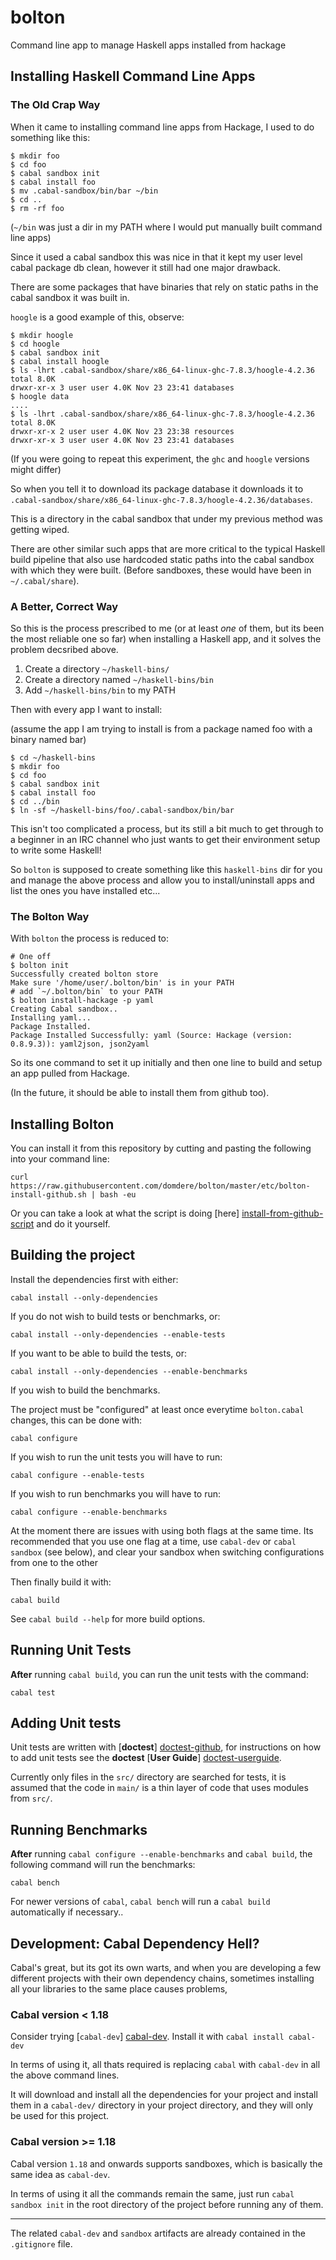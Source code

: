 # bolton

Command line app to manage Haskell apps installed from hackage

## Installing Haskell Command Line Apps

### The Old Crap Way

When it came to installing command line apps from Hackage, I used to do something like this:

```
$ mkdir foo
$ cd foo
$ cabal sandbox init
$ cabal install foo
$ mv .cabal-sandbox/bin/bar ~/bin
$ cd ..
$ rm -rf foo
```

(`~/bin` was just a dir in my PATH where I would put manually built command line apps)

Since it used a cabal sandbox this was nice in that it kept my user level cabal package db clean, however it still had one major drawback.

There are some packages that have binaries that rely on static paths in the cabal sandbox it was built in.

`hoogle` is a good example of this, observe:

```
$ mkdir hoogle
$ cd hoogle
$ cabal sandbox init
$ cabal install hoogle
$ ls -lhrt .cabal-sandbox/share/x86_64-linux-ghc-7.8.3/hoogle-4.2.36
total 8.0K
drwxr-xr-x 3 user user 4.0K Nov 23 23:41 databases
$ hoogle data
....
$ ls -lhrt .cabal-sandbox/share/x86_64-linux-ghc-7.8.3/hoogle-4.2.36
total 8.0K
drwxr-xr-x 2 user user 4.0K Nov 23 23:38 resources
drwxr-xr-x 3 user user 4.0K Nov 23 23:41 databases
```

(If you were going to repeat this experiment, the `ghc` and `hoogle` versions might differ)

So when you tell it to download its package database it downloads it to `.cabal-sandbox/share/x86_64-linux-ghc-7.8.3/hoogle-4.2.36/databases`.

This is a directory in the cabal sandbox that under my previous method was getting wiped.

There are other similar such apps that are more critical to the typical Haskell build pipeline that also use hardcoded static paths into the cabal sandbox with which they were built.
(Before sandboxes, these would have been in `~/.cabal/share`).

### A Better, Correct Way

So this is the process prescribed to me (or at least *one* of them, but its been the most reliable one so far) when installing a Haskell app, and it solves the problem decsribed above.

1.  Create a directory `~/haskell-bins/`
2.  Create a directory named `~/haskell-bins/bin`
3.  Add `~/haskell-bins/bin` to my PATH

Then with every app I want to install:

(assume the app I am trying to install is from a package named foo with a binary named bar)

```
$ cd ~/haskell-bins
$ mkdir foo
$ cd foo
$ cabal sandbox init
$ cabal install foo
$ cd ../bin
$ ln -sf ~/haskell-bins/foo/.cabal-sandbox/bin/bar
```

This isn't too complicated a process, but its still a bit much to get through to a beginner in an IRC channel who just wants to get their environment setup to write some Haskell!

So `bolton` is supposed to create something like this `haskell-bins` dir for you and manage the above process and allow you to install/uninstall apps and list the ones you have installed etc...

### The Bolton Way

With `bolton` the process is reduced to:

```
# One off
$ bolton init
Successfully created bolton store
Make sure '/home/user/.bolton/bin' is in your PATH
# add `~/.bolton/bin` to your PATH
$ bolton install-hackage -p yaml
Creating Cabal sandbox..
Installing yaml...
Package Installed.
Package Installed Successfully: yaml (Source: Hackage (version: 0.8.9.3)): yaml2json, json2yaml
```

So its one command to set it up initially and then one line to build and setup an app pulled from Hackage.

(In the future, it should be able to install them from github too).

## Installing Bolton

You can install it from this repository by cutting and pasting the following into your command line:

```
curl https://raw.githubusercontent.com/domdere/bolton/master/etc/bolton-install-github.sh | bash -eu
```

Or you can take a look at what the script is doing [here] [install-from-github-script] and do it yourself.

## Building the project

Install the dependencies first with either:

    cabal install --only-dependencies

If you do not wish to build tests or benchmarks, or:

    cabal install --only-dependencies --enable-tests

If you want to be able to build the tests, or:

    cabal install --only-dependencies --enable-benchmarks

If you wish to build the benchmarks.

The project must be "configured" at least once everytime `bolton.cabal` changes, this can be done with:

    cabal configure

If you wish to run the unit tests you will have to run:

    cabal configure --enable-tests

If you wish to run benchmarks you will have to run:

    cabal configure --enable-benchmarks

At the moment there are issues with using both flags at the same time.  Its recommended that you use one flag at a time, use `cabal-dev` or `cabal sandbox` 
(see below), and clear your sandbox when switching configurations from one to the other

Then finally build it with:

    cabal build

See `cabal build --help` for more build options.

## Running Unit Tests

**After** running `cabal build`, you can run the unit tests with the command:

    cabal test

## Adding Unit tests

Unit tests are written with [**doctest**] [doctest-github], for instructions on how to add unit tests
see the **doctest** [**User Guide**] [doctest-userguide].

Currently only files in the `src/` directory are searched for tests, it is assumed that the code in `main/`
is a thin layer of code that uses modules from `src/`.

## Running Benchmarks

**After** running `cabal configure --enable-benchmarks` and `cabal build`, the following command will run the benchmarks:

    cabal bench

For newer versions of `cabal`, `cabal bench` will run a `cabal build` automatically if necessary..

## Development: Cabal Dependency Hell?

Cabal's great, but its got its own warts, and when you are developing a few different projects with their own dependency chains, sometimes installing all your libraries to the same place causes problems,

### Cabal version < 1.18

Consider trying [`cabal-dev`] [cabal-dev].  Install it with `cabal install cabal-dev`

In terms of using it, all thats required is replacing `cabal` with `cabal-dev` in all the above command lines.

It will download and install all the dependencies for your project and install them in a `cabal-dev/` directory in your project directory, and they will only be used for this project.

### Cabal version >= 1.18

Cabal version `1.18` and onwards supports sandboxes, which is basically the same idea as `cabal-dev`.

In terms of using it all the commands remain the same, just run `cabal sandbox init` in the root directory of the project before running any of them.

------

The related `cabal-dev` and `sandbox` artifacts are already contained in the `.gitignore` file.

[cabal-dev]: https://github.com/creswick/cabal-dev "creswick/cabal-dev on GitHub.com"
[doctest-github]: https://github.com/sol/doctest-haskell "sol/doctest-haskell on GitHub.com"
[doctest-userguide]: https://github.com/sol/doctest-haskell/blob/master/README.markdown#usage "doctest Usage Guide"
[install-from-github-script]: ./etc/bolton-install-github.sh "Bolton Github Install Script"
